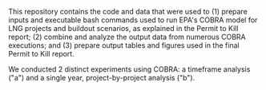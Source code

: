 This repository contains the code and data that were used to (1) prepare inputs and executable bash commands used to run EPA's COBRA model for LNG projects and buildout scenarios, as explained in the Permit to Kill report; (2) combine and analyze the output data from numerous COBRA executions; and (3) prepare output tables and figures used in the final Permit to Kill report.

We conducted 2 distinct experiments using COBRA: a timeframe analysis ("a") and a single year, project-by-project analysis ("b").